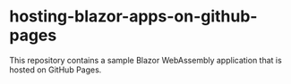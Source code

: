 # hosting-blazor-apps-on-github-pages
This repository contains a sample Blazor WebAssembly application that is hosted on GitHub Pages.
